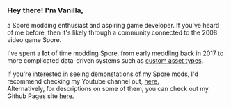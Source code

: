 <h3>Hey there! I'm Vanilla, </h3>
<p>a Spore modding enthusiast and aspiring game developer.  
If you've heard of me before, then it's likely through a community connected to the 2008 video game Spore.  </p>

I've spent a <b>lot</b> of time modding Spore, from early meddling back in 2017 to more complicated data-driven systems such as <a href="https://github.com/VanillaCold/Spore-CustomAssetTypes">custom asset types</a>.  

If you're interested in seeing demonstations of my Spore mods, I'd recommend checking my Youtube channel out, <a href="https://www.youtube.com/@vanillacoldspore">here.</a>  
Alternatively, for descriptions on some of them, you can check out my Github Pages site <a href="https://vanillacold.github.io/">here.</a>
